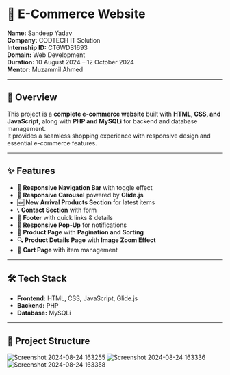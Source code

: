 # 🛒 E-Commerce Website  

**Name:** Sandeep Yadav  
**Company:** CODTECH IT Solution  
**Internship ID:** CT6WDS1693  
**Domain:** Web Development  
**Duration:** 10 August 2024 – 12 October 2024  
**Mentor:** Muzammil Ahmed  

---

## 📖 Overview  
This project is a **complete e-commerce website** built with **HTML, CSS, and JavaScript**, along with **PHP and MySQLi** for backend and database management.  
It provides a seamless shopping experience with responsive design and essential e-commerce features.  

---

## ✨ Features  
- 📌 **Responsive Navigation Bar** with toggle effect  
- 🎠 **Responsive Carousel** powered by **Glide.js**  
- 🆕 **New Arrival Products Section** for latest items  
- 📞 **Contact Section** with form  
- 📍 **Footer** with quick links & details  
- 💬 **Responsive Pop-Up** for notifications  
- 📑 **Product Page** with **Pagination and Sorting**  
- 🔍 **Product Details Page** with **Image Zoom Effect**  
- 🛒 **Cart Page** with item management  

---

## 🛠️ Tech Stack  
- **Frontend:** HTML, CSS, JavaScript, Glide.js  
- **Backend:** PHP  
- **Database:** MySQLi  

---

## 📂 Project Structure  


![Screenshot 2024-08-24 163255](https://github.com/user-attachments/assets/68d53bcd-18a3-44d9-8221-2d59cb513c61)
![Screenshot 2024-08-24 163336](https://github.com/user-attachments/assets/9d0c9e61-fb39-4860-b393-be4ee5df6ed9)
![Screenshot 2024-08-24 163358](https://github.com/user-attachments/assets/c37be365-a84f-43af-973a-cc6969fc5875)
